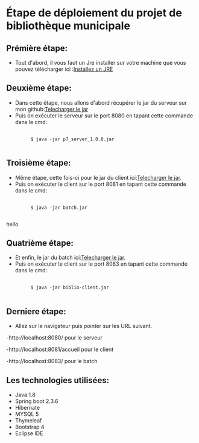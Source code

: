# Étape de déploiement du projet de bibliothèque municipale

## Prémière étape:
* Tout d'abord, il vous faut un Jre installer sur votre machine que vous pouvez télécharger ici :[Installez un JRE](https://www.java.com/fr/download/)


## Deuxième étape:
* Dans cette étape, nous allons d'abord récupérer le jar du serveur sur mon  github:[Telecharger le jar](https://github.com/soro1987/projet-p7/releases/download/v1.0.0/p7_server_1.0.0.jar)
 <br>
* Puis on exécuter le serveur sur le port 8080 en tapant cette commande dans le cmd:
<pre>
    <code>
         $ java -jar p7_server_1.0.0.jar 
    </code>
</pre>



## Troisième étape:
* Même étape, cette fois-ci pour le jar du client ici:[Telecharger le jar](https://github.com/soro1987/batch/releases/download/1.0.0/batch.jar).
* Puis on exécuter le client sur le port 8081 en tapant cette commande dans le cmd:
<pre>
    <code>
         $ java -jar batch.jar
    </code>
</pre>
hello

## Quatrième étape:
* Et enfin, le jar du batch ici:[Telecharger le jar](https://github.com/soro1987/Client-p7/releases/download/1.0.0/biblio-client.jar).
* Puis on exécuter le client sur le port 8083 en tapant cette commande dans le cmd:
<pre>
    <code>
         $ java -jar biblio-client.jar
    </code>
</pre>

## Derniere étape:
* Allez sur le navigateur puis pointer sur les URL suivant.


-http://localhost:8080/ pour le serveur

-http://localhost:8081/accueil pour le client

-http://localhost:8083/ pour le batch


## Les technologies utilisées:
* Java  1.8
* Spring boot 2.3.6
* Hibernate
* MYSQL 5
* Thymeleaf
* Bootstrap 4
* Eclipse IDE



